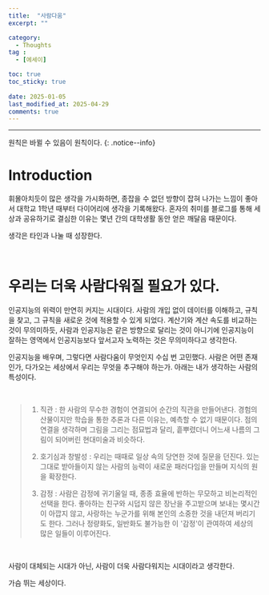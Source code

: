 ```yaml
---
title:  "사람다움" 
excerpt: ""

category:
  - Thoughts
tag :
  - [에세이]

toc: true
toc_sticky: true
 
date: 2025-01-05
last_modified_at: 2025-04-29
comments: true
---
```


---

원칙은 바뀔 수 있음이 원칙이다.
{: .notice--info}

# Introduction

휘몰아치듯이 많은 생각을 가시화하면, 종잡을 수 없던 방향이 잡혀 나가는 느낌이 좋아서 대학교 1학년 때부터 다이어리에 생각을 기록해왔다. 혼자의 취미를 블로그를 통해 세상과 공유하기로 결심한 이유는 몇년 간의 대학생활 동안 얻은 깨달음 때문이다. 

생각은 타인과 나눌 때 성장한다.

<br>

# 우리는 더욱 사람다워질 필요가 있다.

인공지능의 위력이 만연히 커지는 시대이다. 사람의 개입 없이 데이터를 이해하고, 규칙을 찾고, 그 규칙을 새로운 것에 적용할 수 있게 되었다. 계산기와 계산 속도를 비교하는 것이 무의미하듯, 사람과 인공지능은 같은 방향으로 달리는 것이 아니기에 인공지능이 잘하는 영역에서 인공지능보다 앞서고자 노력하는 것은 무의미하다고 생각한다. 

인공지능을 배우며, 그렇다면 사람다움이 무엇인지 수십 번 고민했다. 사람은 어떤 존재인가, 다가오는 세상에서 우리는 무엇을 추구해야 하는가.
아래는 내가 생각하는 사람의 특성이다.

<br>


> 1. 직관 : 한 사람의 무수한 경험이 연결되어 순간의 직관을 만들어낸다. 경험의 산물이지만 학습을 통한 추론과 다른 이유는, 예측할 수 없기 때문이다. 점의 연결을 생각하며 그림을 그리는 점묘법과 달리, 흩뿌렸더니 어느새 나름의 그림이 되어버린 현대미술과 비슷하다.
> 
> 2. 호기심과 창발성 : 우리는 때때로 일상 속의 당연한 것에 질문을 던진다. 있는 그대로 받아들이지 않는 사람의 능력이 새로운 패러다임을 만들며 지식의 원을 확장한다.
> 
> 3. 감정 : 사람은 감정에 귀기울일 때, 종종 효율에 반하는 무모하고 비논리적인 선택을 한다. 좋아하는 친구와 시덥지 않은 장난을 주고받으며 보내는 몇시간이 아깝지 않고, 사랑하는 누군가를 위해 본인의 소중한 것을 내던져 버리기도 한다. 그러나 정량화도, 일반화도 불가능한 이 '감정'이 관여하여 세상의 많은 일들이 이루어진다.
> 
<br>

사람이 대체되는 시대가 아닌, 사람이 더욱 사람다워지는 시대이라고 생각한다.

가슴 뛰는 세상이다.